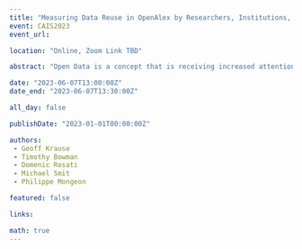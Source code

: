 ```yaml
---
title: "Measuring Data Reuse in OpenAlex by Researchers, Institutions, and Countries"
event: CAIS2023
event_url: 

location: "Online, Zoom Link TBD"

abstract: "Open Data is a concept that is receiving increased attention and support in academic environments, with one justification being that shared data may be reused in further research. But what evidence exists for such reuse, and what is the relationship between the producers of shared datasets and researchers making use of them? This work in progress makes use of dataset citations in the OpenAlex bibliometric database to analyze the relationship between the creators of datasets and authors who cite them, at individual, institutional, and national levels."

date: "2023-06-07T13:00:00Z"
date_end: "2023-06-07T13:30:00Z"

all_day: false

publishDate: "2023-01-01T00:00:00Z"

authors:
 - Geoff Krause 
 - Timothy Bowman
 - Domenic Rosati
 - Michael Smit
 - Philippe Mongeon

featured: false

links:

math: true
---
```


